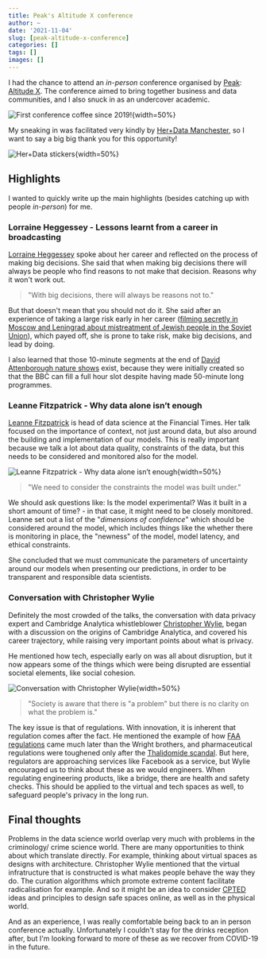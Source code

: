 ```yaml
---
title: Peak's Altitude X conference
author: ~
date: '2021-11-04'
slug: [peak-altitude-x-conference]
categories: []
tags: []
images: []
---
```



I had the chance to attend an *in-person* conference organised by [Peak](https://peak.ai/): [Altitude X](https://altitudex.live/). The conference aimed to bring together business and data communities, and I also snuck in as an undercover academic. 

![First conference coffee since 2019!](/img/altitudex.jpg){width=50%}


My sneaking in was facilitated very kindly by [Her+Data Manchester](http://herplusdata.org/herdata-manchester-mcr/), so I want to say a big big thank you for this opportunity! 

![Her+Data stickers](/img/her_plus_data_stickers.jpg){width=50%}


## Highlights

I wanted to quickly write up the main highlights (besides catching up with people *in-person*) for me. 

### Lorraine Heggessey - Lessons learnt from a career in broadcasting

[Lorraine Heggessey](https://lorraineheggessey.com/) spoke about her career and reflected on the process of making big decisions. She said that when making big decisions there will always be people who find reasons to not make that decision. Reasons why it won't work out.

> "With big decisions, there will always be reasons not to."

But that doesn't mean that you should not do it. She said after an experience of taking a large risk early in her career ([filming secretly in Moscow and Leningrad about mistreatment of Jewish people in the Soviet Union](https://genome.ch.bbc.co.uk/82b988725e08458f99aeebc6ed4faa96)), which payed off, she is prone to take risk, make big decisions, and lead by doing. 

I also learned that those 10-minute segments at the end of [David Attenborough nature shows](https://www.bbc.co.uk/iplayer/group/p03szck8) exist, because they were initially created so that the BBC can fill a full hour slot despite having made 50-minute long programmes.  


### Leanne Fitzpatrick - Why data alone isn’t enough

[Leanne Fitzpatrick](https://twitter.com/LK_Fitzpatrick) is head of data science at the Financial Times. Her talk focused on the importance of context, not just around data, but also around the building and implementation of our models. This is really important because we talk a lot about data quality, constraints of the data, but this needs to be considered and monitored also for the model. 

![Leanne Fitzpatrick - Why data alone isn’t enough](/img/leanne_fitzpatrick.jpg){width=50%}

> "We need to consider the constraints the model was built under."

We should ask questions like: Is the model experimental? Was it built in a short amount of time? - in that case, it might need to be closely monitored. Leanne set out a list of the "*dimensions of confidence*" which should be considered around the model, which includes things like the whether there is monitoring in place, the "newness" of the model, model latency, and ethical constraints. 

She concluded that we must communicate the parameters of uncertainty around our models when presenting our predictions, in order to be transparent and responsible data scientists. 

### Conversation with Christopher Wylie 

Definitely the most crowded of the talks, the conversation with data privacy expert and Cambridge Analytica whistleblower [Christopher Wylie](https://en.wikipedia.org/wiki/Christopher_Wylie), began with a discussion on the origins of Cambridge Analytica, and covered his career trajectory, while raising very important points about what is privacy. 

He mentioned how tech, especially early on was all about disruption, but it now appears some of the things which were being disrupted are essential societal elements, like social cohesion. 

![Conversation with Christopher Wylie](/img/christopher_wylie.jpg){width=50%}

> "Society is aware that there is "a problem" but there is no clarity on what the problem is."

The key issue is that of regulations. With innovation, it is inherent that regulation comes after the fact. He mentioned the example of how [FAA regulations](https://www.faa.gov/regulations_policies/) came much later than the Wright brothers, and pharmaceutical regulations were toughened only after the [Thalidomide scandal](https://en.wikipedia.org/wiki/Thalidomide_scandal). But here, regulators are approaching services like Facebook as a service, but Wylie encouraged us to think about these as we would engineers. When regulating engineering products, like a bridge, there are health and safety checks. This should be applied to the virtual and tech spaces as well, to safeguard people's privacy in the long run.


## Final thoughts

Problems in the data science world overlap very much with problems in the criminology/ crime science world. There are many opportunities to think about which translate directly. For example, thinking about virtual spaces as designs with architecture. Christopher Wylie mentioned that the virtual infratructure that is constructed is what makes people behave the way they do. The curation algorithms which promote extreme content facilitate radicalisation for example. And so it might be an idea to consider [CPTED](https://www.cpted.net/) ideas and principles to design safe spaces online, as well as in the physical world. 

And as an experience, I was really comfortable being back to an in person conference actually. Unfortunately I couldn't stay for the drinks reception after, but I'm looking forward to more of these as we recover from COVID-19 in the future. 

